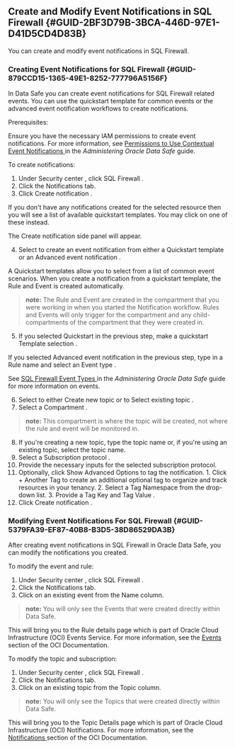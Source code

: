 ##  Create and Modify Event Notifications in SQL Firewall {#GUID-2BF3D79B-3BCA-446D-97E1-D41D5CD4D83B} 

You can create and modify event notifications in SQL Firewall. 

###  Creating Event Notifications for SQL Firewall {#GUID-879CCD15-1365-49E1-8252-777796A5156F} 

In Data Safe you can create event notifications for SQL Firewall related events. You can use the quickstart template for common events or the advanced event notification workflows to create notifications. 

Prerequisites: 

Ensure you have the necessary IAM permissions to create event notifications. For more information, see [ Permissions to Use Contextual Event Notifications ](https://docs.oracle.com/pls/topic/lookup?ctx=en/cloud/paas/data-safe&id=ADMDS-GUID-44143439-1BF8-4A36-B05F-4BEAF1741C7C) in the *Administering Oracle Data Safe* guide. 

To create notifications: 

  1. Under  Security center  , click  SQL Firewall  . 
  2. Click the  Notifications  tab. 
  3. Click  Create notification  . 

If you don't have any notifications created for the selected resource then you will see a list of available quickstart templates. You may click on one of these instead. 

The  Create notification  side panel will appear. 

  4. Select to create an event notification from either a  Quickstart  template or an  Advanced event notification  . 

A Quickstart templates allow you to select from a list of common event scenarios. When you create a notification from a quickstart template, the Rule and Event is created automatically. 

> **note:** The Rule and Event are created in the compartment that you were working in when you started the Notification workflow. Rules and Events will only trigger for the compartment and any child-compartments of the compartment that they were created in. 

  5. If you selected  Quickstart  in the previous step, make a quickstart  Template selection  . 

If you selected  Advanced event notification  in the previous step, type in a  Rule name  and select an  Event type  . 

See [ SQL Firewall Event Types ](https://docs.oracle.com/pls/topic/lookup?ctx=en/cloud/paas/data-safe&id=ADMDS-GUID-68BCE918-8E05-41E1-BEAD-3AC899123C89) in the *Administering Oracle Data Safe* guide for more information on events. 

  6. Select to either  Create new topic  or to  Select existing topic  . 
  7. Select a  Compartment  . 

> **note:** This compartment is where the topic will be created, not where the rule and event will be monitored in. 

  8. If you're creating a new topic, type the topic name or, if you're using an existing topic, select the topic name. 
  9. Select a  Subscription protocol  . 
  10. Provide the necessary inputs for the selected subscription protocol. 
  11. Optionally, click  Show Advanced Options  to tag the notification. 
    1. Click  \+ Another Tag  to create an additional optional tag to organize and track resources in your tenancy. 
    2. Select a  Tag Namespace  from the drop-down list. 
    3. Provide a  Tag Key  and  Tag Value  . 
  12. Click  Create notification  . 



###  Modifying Event Notifications For SQL Firewall {#GUID-5379FA39-EF87-40B8-B3D5-38D86529DA3B} 

After creating event notifications in SQL Firewall in Oracle Data Safe, you can modify the notifications you created. 

To modify the event and rule: 

  1. Under  Security center  , click  SQL Firewall  . 
  2. Click the  Notifications  tab. 
  3. Click on an existing event from the  Name  column. 

> **note:** You will only see the Events that were created directly within Data Safe. 

This will bring you to the Rule details page which is part of Oracle Cloud Infrastructure (OCI) Events Service. For more information, see the [ Events ](https://docs.oracle.com/en-us/iaas/Content/Events/home.htm) section of the OCI Documentation. 




To modify the topic and subscription: 

  1. Under  Security center  , click  SQL Firewall  . 
  2. Click the  Notifications  tab. 
  3. Click on an existing topic from the  Topic  column. 

> **note:** You will only see the Topics that were created directly within Data Safe. 

This will bring you to the Topic Details page which is part of Oracle Cloud Infrastructure (OCI) Notifications. For more information, see the [ Notifications ](https://docs.oracle.com/en-us/iaas/Content/Notification/home.htm) section of the OCI Documentation. 



